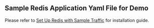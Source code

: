 ## Sample Redis Application Yaml File for Demo
Please refer to [Set Up Redis with Sample Traffic](https://docs.aws.amazon.com/AmazonCloudWatch/latest/monitoring/ContainerInsights-Prometheus-Setup-redis-eks.html) for installation guide.
